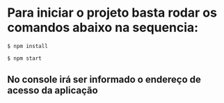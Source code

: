 # Para iniciar o projeto basta rodar os comandos abaixo na sequencia:

```
$ npm install 

$ npm start

```

## No console irá ser informado o endereço de acesso da aplicação